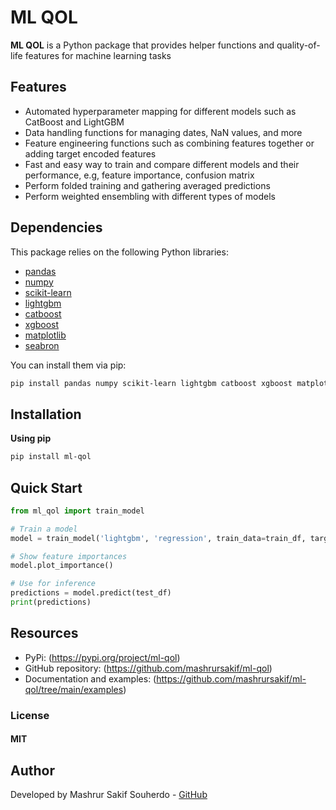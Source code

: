 # ML QOL

**ML QOL** is a Python package that provides helper functions and quality-of-life features for machine learning tasks

## Features

- Automated hyperparameter mapping for different models such as CatBoost and LightGBM
- Data handling functions for managing dates, NaN values, and more
- Feature engineering functions such as combining features together or adding target encoded features
- Fast and easy way to train and compare different models and their performance, e.g, feature importance, confusion matrix
- Perform folded training and gathering averaged predictions
- Perform weighted ensembling with different types of models

## Dependencies

This package relies on the following Python libraries:

- [pandas](https://pandas.pydata.org/)
- [numpy](https://numpy.org/)
- [scikit-learn](https://scikit-learn.org/)
- [lightgbm](https://github.com/microsoft/LightGBM)
- [catboost](https://catboost.ai/)
- [xgboost](https://github.com/dmlc/xgboost)
- [matplotlib](https://matplotlib.org/)
- [seabron](https://seaborn.pydata.org/)

You can install them via pip:

```bash
pip install pandas numpy scikit-learn lightgbm catboost xgboost matplotlib seaborn
```

## Installation

**Using pip**

```bash
pip install ml-qol
```

## Quick Start

```python
from ml_qol import train_model

# Train a model
model = train_model('lightgbm', 'regression', train_data=train_df, target_col='price')

# Show feature importances
model.plot_importance()

# Use for inference
predictions = model.predict(test_df)
print(predictions)
```

## Resources

- PyPi: (https://pypi.org/project/ml-qol)
- GitHub repository: (https://github.com/mashrursakif/ml-qol)
- Documentation and examples: (https://github.com/mashrursakif/ml-qol/tree/main/examples)

### License

#### MIT

## Author

Developed by Mashrur Sakif Souherdo - [GitHub](https://github.com/mashrursakif)
